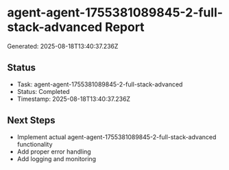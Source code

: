 # agent-agent-1755381089845-2-full-stack-advanced Report

Generated: 2025-08-18T13:40:37.236Z

## Status
- Task: agent-agent-1755381089845-2-full-stack-advanced
- Status: Completed
- Timestamp: 2025-08-18T13:40:37.236Z

## Next Steps
- Implement actual agent-agent-1755381089845-2-full-stack-advanced functionality
- Add proper error handling
- Add logging and monitoring
